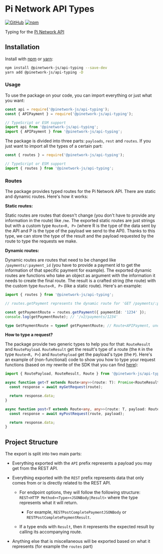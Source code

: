 # Pi Network API Types

[![GitHub](https://img.shields.io/github/license/PiNetwork-js/api-typing)](https://github.com/PiNetwork-js/api-typing/blob/main/LICENSE.md)
[![npm](https://img.shields.io/npm/v/@pinetwork-js/api-typing?color=crimson&logo=npm)](https://www.npmjs.com/package/@pinetwork-js/api-typing)

Typing for the [Pi Network API](https://github.com/pi-apps/pi-platform-docs/blob/master/platform_API.md)

## Installation

Install with [npm](https://www.npmjs.com/) or [yarn](https://yarnpkg.com):

```sh
npm install @pinetwork-js/api-typing --save-dev
yarn add @pinetwork-js/api-typing -D
```

### Usage

To use the package on your code, you can import everything or just what you want:

```js
const api = require('@pinetwork-js/api-typing');
const { APIPayment } = require('@pinetwork-js/api-typing');
```

```ts
// TypeScript or ESM support
import api from '@pinetwork-js/api-typing';
import { APIPayment } from '@pinetwork-js/api-typing';
```

The package is divided into three parts: `payloads`, `rest` and `routes`. If you just want to import all the types of a certain part:

```js
const { routes } = require('@pinetwork-js/api-typing');
```

```ts
// TypeScript or ESM support
import { routes } from '@pinetwork-js/api-typing';
```

### Routes

The package provides typed routes for the Pi Network API. There are static and dynamic routes. Here's how it works:

**Static routes:**

Static routes are routes that doesn't change (you don't have to provide any information in the route) like `/me`. The exported static routes are just strings but with a custom type `Route<R, P>` (where R is the type of the data sent by the API and P is the type of the payload we send to the API). Thanks to this type, we can store the type of the result and the payload requested by the route to type the requests we make.

**Dynamic routes:**

Dynamic routes are routes that need to be changed like `/payments/:payment_id` (you have to provide a payment id to get the information of that specific payment for example). The exported dynamic routes are functions who take an object as argument with the information it needs to create the final route. The result is a crafted string (the route) with the custom type `Route<R, P>` (like a static route). Here's an example:

```ts
import { routes } from '@pinetwork-js/api-typing';

// routes.getPayment represents the dynamic route for 'GET /payments/:payment_id'

const getPaymentRoute = routes.getPayment({ paymentId: '1234' });
console.log(getPaymentRoute); // '/v2/payments/1234'

type GetPaymentRoute = typeof getPaymentRoute; // Route<APIPayment, undefined>
```

**How to type a request?**

The package provide two generic types to help you for that: `RouteResult` and `RoutePayload`. `RouteResult` get the result's type of a route (the `R` in the type `Route<R, P>`) and `RoutePayload` get the payload's type (the `P`). Here's an example of (non-functional) code to show you how to type your request functions (based on my rewrite of the SDK that you can find [here](https://github.com/PiNetwork-js/sdk)):

```ts
import { RoutePayload, RouteResult, Route } from '@pinetwork-js/api-typing';

async function get<T extends Route<any>>(route: T): Promise<RouteResult<T>> {
  const response = await myGetRequest(route);

  return response.data;
}

async function post<T extends Route<any, any>>(route: T, payload: RoutePayload<T>): Promise<RouteResult<T>> {
  const response = await myPostRequest(route, payload);

  return response.data;
}
```

## Project Structure

The export is split into two main parts:

- Everything exported with the `API` prefix represents a payload you may get from the REST API.

- Everything exported with the `REST` prefix represents data that only comes from or is directly related to the REST API.

  - For endpoint options, they will follow the following structure: `REST<HTTP Method><Type><JSONBody|Result>` where the type represents what it will return.

    - For example, `RESTPostCompletePaymentJSONBody` or `RESTPostCompletePaymentResult`.

  - If a type ends with `Result`, then it represents the expected result by calling its accompanying route.

- Anything else that is miscellaneous will be exported based on what it represents (for example the `routes` part)